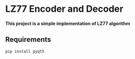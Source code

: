 # LZ77 Encoder and Decoder

#### This project is a simple implementation of LZ77 algorithm  

## Requirements

    pip install pyqt5
